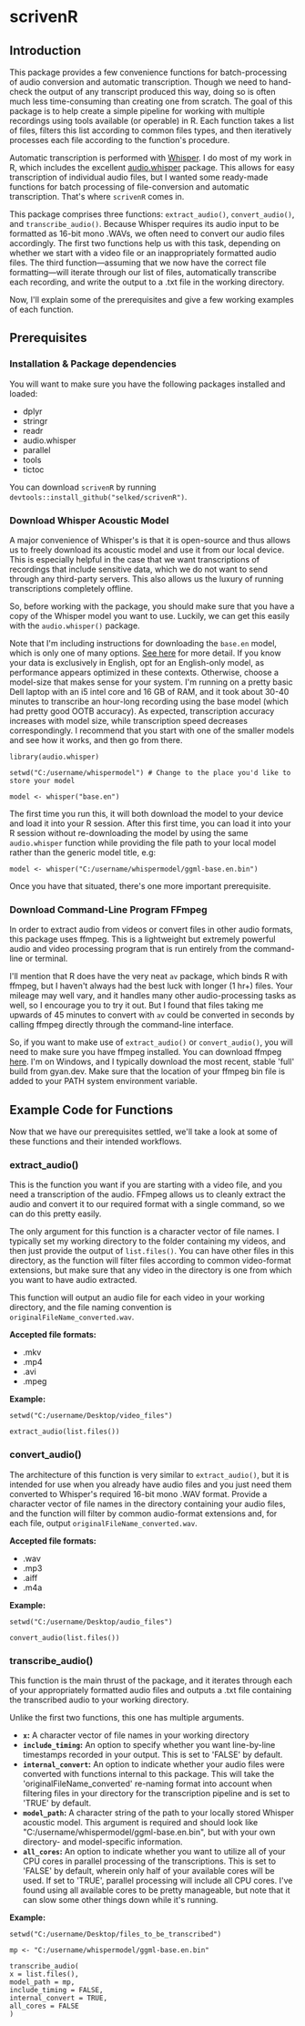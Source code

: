 # scrivenR

## Introduction

This package provides a few convenience functions for batch-processing of audio conversion and automatic transcription. Though we need to hand-check the output of any transcript produced this way, doing so is often much less time-consuming than creating one from scratch. The goal of this package is to help create a simple pipeline for working with multiple recordings using tools available (or operable) in R. Each function takes a list of files, filters this list according to common files types, and then iteratively processes each file according to the function's procedure.

Automatic transcription is performed with [Whisper](https://github.com/openai/whisper). I do most of my work in R, which includes the excellent [audio.whisper](https://github.com/bnosac/audio.whisper) package. This allows for easy transcription of individual audio files, but I wanted some ready-made functions for batch processing of file-conversion and automatic transcription. That's where `scrivenR` comes in.

This package comprises three functions: `extract_audio()`, `convert_audio()`, and `transcribe_audio()`. Because Whisper requires its audio input to be formatted as 16-bit mono .WAVs, we often need to convert our audio files accordingly. The first two functions help us with this task, depending on whether we start with a video file or an inappropriately formatted audio files. The third function—assuming that we now have the correct file formatting—will iterate through our list of files, automatically transcribe each recording, and write the output to a .txt file in the working directory.

Now, I'll explain some of the prerequisites and give a few working examples of each function.

## Prerequisites

### Installation & Package dependencies
You will want to make sure you have the following packages installed and loaded:

-   dplyr
-   stringr
-   readr
-   audio.whisper
-   parallel
-   tools
-   tictoc

You can download `scrivenR` by running `devtools::install_github("selked/scrivenR")`.

### Download Whisper Acoustic Model

A major convenience of Whisper's is that it is open-source and thus allows us to freely download its acoustic model and use it from our local device. This is especially helpful in the case that we want transcriptions of recordings that include sensitive data, which we do not want to send through any third-party servers. This also allows us the luxury of running transcriptions completely offline.

So, before working with the package, you should make sure that you have a copy of the Whisper model you want to use. Luckily, we can get this easily with the `audio.whisper()` package.

Note that I'm including instructions for downloading the `base.en` model, which is only one of many options. [See here](https://community.r-multiverse.org/audio.whisper/doc/manual.html#whisper_download_model) for more detail. If you know your data is exclusively in English, opt for an English-only model, as performance appears optimized in these contexts. Otherwise, choose a model-size that makes sense for your system. I'm running on a pretty basic Dell laptop with an i5 intel core and 16 GB of RAM, and it took about 30-40 minutes to transcribe an hour-long recording using the base model (which had pretty good OOTB accuracy). As expected, transcription accuracy increases with model size, while transcription speed decreases correspondingly. I recommend that you start with one of the smaller models and see how it works, and then go from there.

```{r, eval=FALSE}
library(audio.whisper)

setwd("C:/username/whispermodel") # Change to the place you'd like to store your model

model <- whisper("base.en")
```

The first time you run this, it will both download the model to your device and load it into your R session. After this first time, you can load it into your R session without re-downloading the model by using the same `audio.whisper` function while providing the file path to your local model rather than the generic model title, e.g:

```{r, eval=FALSE}
model <- whisper("C:/username/whispermodel/ggml-base.en.bin")
```

Once you have that situated, there's one more important prerequisite.

### Download Command-Line Program FFmpeg

In order to extract audio from videos or convert files in other audio formats, this package uses ffmpeg. This is a lightweight but extremely powerful audio and video processing program that is run entirely from the command-line or terminal.

I'll mention that R does have the very neat `av` package, which binds R with ffmpeg, but I haven't always had the best luck with longer (1 hr+) files. Your mileage may well vary, and it handles many other audio-processing tasks as well, so I encourage you to try it out. But I found that files taking me upwards of 45 minutes to convert with `av` could be converted in seconds by calling ffmpeg directly through the command-line interface.

So, if you want to make use of `extract_audio()` or `convert_audio()`, you will need to make sure you have ffmpeg installed. You can download ffmpeg [here](https://www.ffmpeg.org/download.html). I'm on Windows, and I typically download the most recent, stable 'full' build from gyan.dev. Make sure that the location of your ffmpeg bin file is added to your PATH system environment variable.

## Example Code for Functions

Now that we have our prerequisites settled, we'll take a look at some of these functions and their intended workflows.

### extract_audio()

This is the function you want if you are starting with a video file, and you need a transcription of the audio. FFmpeg allows us to cleanly extract the audio and convert it to our required format with a single command, so we can do this pretty easily.

The only argument for this function is a character vector of file names. I typically set my working directory to the folder containing my videos, and then just provide the output of `list.files()`. You can have other files in this directory, as the function will filter files according to common video-format extensions, but make sure that any video in the directory is one from which you want to have audio extracted.

This function will output an audio file for each video in your working directory, and the file naming convention is `originalFileName_converted.wav`.

**Accepted file formats:** 
-   .mkv 
-   .mp4 
-   .avi 
-   .mpeg

**Example:**
```{r, eval=FALSE}
setwd("C:/username/Desktop/video_files")

extract_audio(list.files())
```

### convert_audio()

The architecture of this function is very similar to `extract_audio()`, but it is intended for use when you already have audio files and you just need them converted to Whisper's required 16-bit mono .WAV format. Provide a character vector of file names in the directory containing your audio files, and the function will filter by common audio-format extensions and, for each file, output `originalFileName_converted.wav`.

**Accepted file formats:** 
-   .wav 
-   .mp3 
-   .aiff 
-   .m4a

**Example:**
```{r, eval=FALSE}
setwd("C:/username/Desktop/audio_files")

convert_audio(list.files())
```

### transcribe_audio()

This function is the main thrust of the package, and it iterates through each of your appropriately formatted audio files and outputs a .txt file containing the transcribed audio to your working directory.

Unlike the first two functions, this one has multiple arguments.

-   **`x`:** A character vector of file names in your working directory
-   **`include_timing`:** An option to specify whether you want line-by-line timestamps recorded in your output. This is set to 'FALSE' by default.
-   **`internal_convert`:** An option to indicate whether your audio files were converted with functions internal to this package. This will take the 'originalFileName_converted' re-naming format into account when filtering files in your directory for the transcription pipeline and is set to 'TRUE' by default.
-   **`model_path`:** A character string of the path to your locally stored Whisper acoustic model. This argument is required and should look like "C:/username/whispermodel/ggml-base.en.bin", but with your own directory- and model-specific information.
-   **`all_cores`:** An option to indicate whether you want to utilize all of your CPU cores in parallel processing of the transcriptions. This is set to 'FALSE' by default, wherein only half of your available cores will be used. If set to 'TRUE', parallel processing will include all CPU cores. I've found using all available cores to be pretty manageable, but note that it can slow some other things down while it's running.

**Example:**
```{r, eval=FALSE} 
setwd("C:/username/Desktop/files_to_be_transcribed")

mp <- "C:/username/whispermodel/ggml-base.en.bin"

transcribe_audio(
x = list.files(),
model_path = mp,
include_timing = FALSE, 
internal_convert = TRUE, 
all_cores = FALSE
)
```
